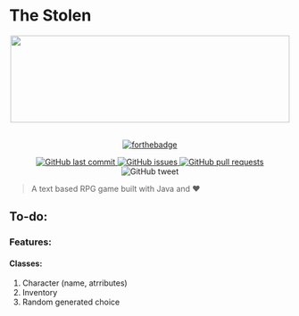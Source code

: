 # The Stolen

<div align="center">
    <a>
        <img src="https://raw.githubusercontent.com/Rafee-M/TheYoungWitcher/main/docs/images/logo/logo-banner.png" width="500" height="156" crossorigin>
    </a>
</div>

<br />
<div align="center">
  
[![forthebadge](https://forthebadge.com/images/badges/made-with-java.svg)](https://github.com/Rafee-M/TheYoungWitcher)
<br />
<p align="center">
    <a href="https://github.com/ArmynC/ArminC-AutoExec/commits/master">
    <img src="https://img.shields.io/github/last-commit/Rafee-M/TheYoungWitcher.svg?style=flat-square&logo=github&logoColor=white"
         alt="GitHub last commit">
    <a href="https://github.com/ArmynC/ArminC-AutoExec/issues">
    <img src="https://img.shields.io/github/issues-raw/Rafee-M/TheYoungWitcher.svg?style=flat-square&logo=github&logoColor=white"
         alt="GitHub issues">
    <a href="https://github.com/ArmynC/ArminC-AutoExec/pulls">
    <img src="https://img.shields.io/github/issues-pr-raw/Rafee-M/TheYoungWitcher.svg?style=flat-square&logo=github&logoColor=white"
         alt="GitHub pull requests">
    <a>
    <img src="https://img.shields.io/twitter/url/https/github.com/Rafee-M/TheYoungWitcher.svg?style=flat-square&logo=twitter"
         alt="GitHub tweet">
</p>


</div>

> A text based RPG game built with Java and ❤
## To-do:

### Features:

#### Classes:

1. Character (name, atrributes)
2. Inventory
3. Random generated choice
